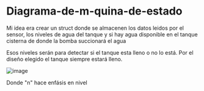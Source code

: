 # Diagrama-de-m-quina-de-estado

Mi idea era crear un struct donde se almacenen los datos leidos por el sensor,
los niveles de agua del tanque y si hay agua disponible en el tanque cisterna de donde la bomba succionará el agua

Esos niveles serán para detectar si el tanque esta lleno o no lo está.
Por el diseño elegido el tanque siempre estará lleno.


![image](https://user-images.githubusercontent.com/111571047/202871528-94e26bc0-0e87-44fd-bf2d-41182d3c4cb1.png)


Donde "n" hace enfásis en nivel
